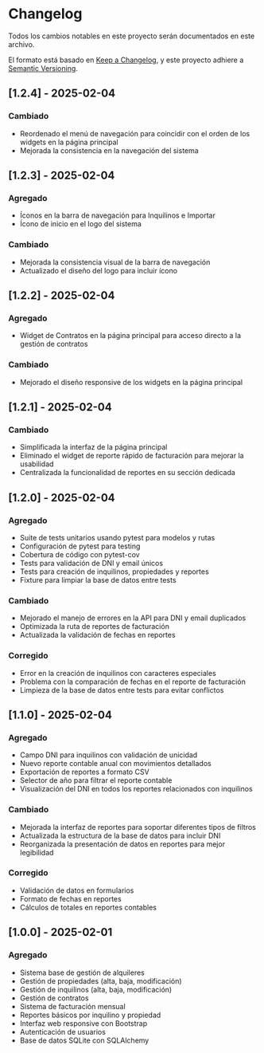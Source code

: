 # Changelog
Todos los cambios notables en este proyecto serán documentados en este archivo.

El formato está basado en [Keep a Changelog](https://keepachangelog.com/es-ES/1.0.0/),
y este proyecto adhiere a [Semantic Versioning](https://semver.org/spec/v2.0.0.html).

## [1.2.4] - 2025-02-04

### Cambiado
- Reordenado el menú de navegación para coincidir con el orden de los widgets en la página principal
- Mejorada la consistencia en la navegación del sistema

## [1.2.3] - 2025-02-04

### Agregado
- Íconos en la barra de navegación para Inquilinos e Importar
- Ícono de inicio en el logo del sistema

### Cambiado
- Mejorada la consistencia visual de la barra de navegación
- Actualizado el diseño del logo para incluir ícono

## [1.2.2] - 2025-02-04

### Agregado
- Widget de Contratos en la página principal para acceso directo a la gestión de contratos

### Cambiado
- Mejorado el diseño responsive de los widgets en la página principal

## [1.2.1] - 2025-02-04

### Cambiado
- Simplificada la interfaz de la página principal
- Eliminado el widget de reporte rápido de facturación para mejorar la usabilidad
- Centralizada la funcionalidad de reportes en su sección dedicada

## [1.2.0] - 2025-02-04

### Agregado
- Suite de tests unitarios usando pytest para modelos y rutas
- Configuración de pytest para testing
- Cobertura de código con pytest-cov
- Tests para validación de DNI y email únicos
- Tests para creación de inquilinos, propiedades y reportes
- Fixture para limpiar la base de datos entre tests

### Cambiado
- Mejorado el manejo de errores en la API para DNI y email duplicados
- Optimizada la ruta de reportes de facturación
- Actualizada la validación de fechas en reportes

### Corregido
- Error en la creación de inquilinos con caracteres especiales
- Problema con la comparación de fechas en el reporte de facturación
- Limpieza de la base de datos entre tests para evitar conflictos

## [1.1.0] - 2025-02-04

### Agregado
- Campo DNI para inquilinos con validación de unicidad
- Nuevo reporte contable anual con movimientos detallados
- Exportación de reportes a formato CSV
- Selector de año para filtrar el reporte contable
- Visualización del DNI en todos los reportes relacionados con inquilinos

### Cambiado
- Mejorada la interfaz de reportes para soportar diferentes tipos de filtros
- Actualizada la estructura de la base de datos para incluir DNI
- Reorganizada la presentación de datos en reportes para mejor legibilidad

### Corregido
- Validación de datos en formularios
- Formato de fechas en reportes
- Cálculos de totales en reportes contables

## [1.0.0] - 2025-02-01

### Agregado
- Sistema base de gestión de alquileres
- Gestión de propiedades (alta, baja, modificación)
- Gestión de inquilinos (alta, baja, modificación)
- Gestión de contratos
- Sistema de facturación mensual
- Reportes básicos por inquilino y propiedad
- Interfaz web responsive con Bootstrap
- Autenticación de usuarios
- Base de datos SQLite con SQLAlchemy
